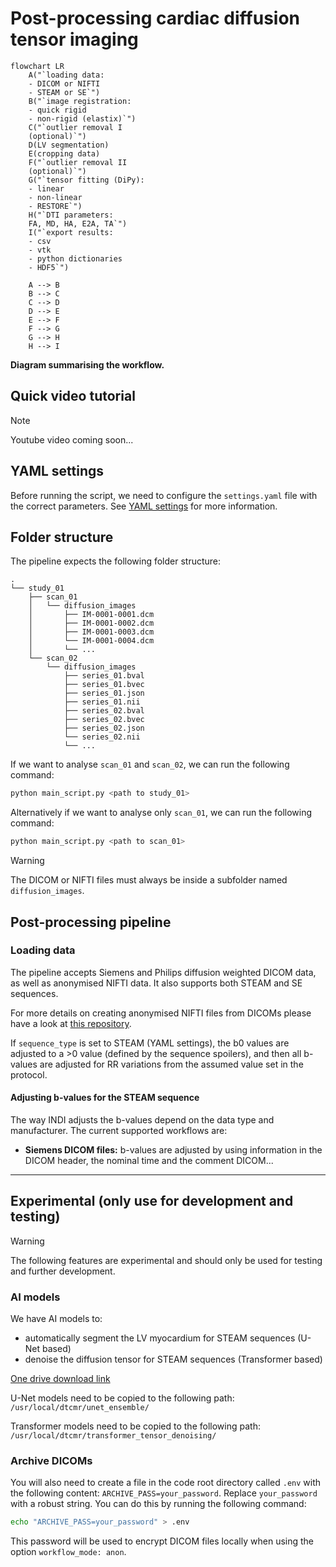 # Post-processing cardiac diffusion tensor imaging

```mermaid
flowchart LR
    A("`loading data:
    - DICOM or NIFTI
    - STEAM or SE`")
    B("`image registration:
    - quick rigid
    - non-rigid (elastix)`")
    C("`outlier removal I
    (optional)`")
    D(LV segmentation)
    E(cropping data)
    F("`outlier removal II
    (optional)`")
    G("`tensor fitting (DiPy):
    - linear
    - non-linear
    - RESTORE`")
    H("`DTI parameters:
    FA, MD, HA, E2A, TA`")
    I("`export results:
    - csv
    - vtk
    - python dictionaries
    - HDF5`")

    A --> B
    B --> C
    C --> D
    D --> E
    E --> F
    F --> G
    G --> H
    H --> I
```

**Diagram summarising the workflow.**

## Quick video tutorial

>[!NOTE]
> Youtube video coming soon...

## YAML settings

Before running the script, we need to configure the `settings.yaml` file with the correct parameters.
See [YAML settings](docs/YAML_settings.md) for more information.

## Folder structure

The pipeline expects the following folder structure:

```text
.
└── study_01
    ├── scan_01
    │   └── diffusion_images
    │       ├── IM-0001-0001.dcm
    │       ├── IM-0001-0002.dcm
    │       ├── IM-0001-0003.dcm
    │       └── IM-0001-0004.dcm
    │       └── ...
    └── scan_02
        └── diffusion_images
            ├── series_01.bval
            ├── series_01.bvec
            ├── series_01.json
            ├── series_01.nii
            ├── series_02.bval
            ├── series_02.bvec
            ├── series_02.json
            └── series_02.nii
            └── ...
```

If we want to analyse `scan_01` and `scan_02`, we can run the following command:

```bash
python main_script.py <path to study_01>
```

Alternatively if we want to analyse only `scan_01`, we can run the following command:

```bash
python main_script.py <path to scan_01>
```

>[!WARNING]
> The DICOM or NIFTI files must always be inside a subfolder named `diffusion_images`.

## Post-processing pipeline

### Loading data

The pipeline accepts Siemens and Philips diffusion weighted DICOM data, as well as anonymised NIFTI data. It also supports both STEAM and SE sequences.

For more details on creating anonymised NIFTI files from DICOMs please have a look at [this repository](https://github.com/ImperialCollegeLondon/cdti_data_export).

If `sequence_type` is set to STEAM (YAML settings), the b0 values are adjusted to a >0 value (defined by the sequence spoilers), and then all b-values are adjusted for RR variations from the assumed value set in the protocol.

#### Adjusting b-values for the STEAM sequence

The way INDI adjusts the b-values depend on the data type and manufacturer. The current supported workflows are:

- **Siemens DICOM files:** b-values are adjusted by using information in the DICOM header, the nominal time and the comment DICOM...

---

## Experimental (only use for development and testing)

>[!WARNING]
> The following features are experimental and should only be used for testing and further development.

### AI models

We have AI models to:

- automatically segment the LV myocardium for STEAM sequences (U-Net based)
- denoise the diffusion tensor for STEAM sequences (Transformer based)

[One drive download link](https://imperiallondon-my.sharepoint.com/:f:/g/personal/pferreir_ic_ac_uk/EtbqXB1XJY9JmBJ8kFcT40sBq9qHJrVZPwrzgEcW12VwUQ?e=qqDY8C)

U-Net models need to be copied to the following path:
```/usr/local/dtcmr/unet_ensemble/```

Transformer models need to be copied to the following path:
```/usr/local/dtcmr/transformer_tensor_denoising/```

### Archive DICOMs

You will also need to create a file in the code root directory called `.env` with the following content:
`ARCHIVE_PASS=your_password`. Replace `your_password` with a robust string.
You can do this by running the following command:

```bash
echo "ARCHIVE_PASS=your_password" > .env
```

This password will be used to encrypt DICOM files locally when using the option `workflow_mode: anon`.
